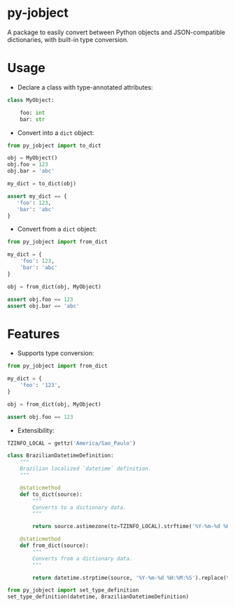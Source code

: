 # py-jobject

A package to easily convert between Python objects and JSON-compatible dictionaries, with built-in type conversion.

# Usage

- Declare a class with type-annotated attributes:

```python
class MyObject:

    foo: int
    bar: str
```

- Convert into a `dict` object:

```python
from py_jobject import to_dict

obj = MyObject()
obj.foo = 123
obj.bar = 'abc'

my_dict = to_dict(obj)

assert my_dict == {
   'foo': 123,
   'bar': 'abc'
}
```

- Convert from a `dict` object:

```python
from py_jobject import from_dict

my_dict = {
    'foo': 123,
    'bar': 'abc'
}

obj = from_dict(obj, MyObject)

assert obj.foo == 123
assert obj.bar == 'abc'
```

# Features

- Supports type conversion:

```python
from py_jobject import from_dict

my_dict = {
    'foo': '123',
}

obj = from_dict(obj, MyObject)

assert obj.foo == 123
```

- Extensibility:

```python
TZINFO_LOCAL = gettz('America/Sao_Paulo')

class BrazilianDatetimeDefinition:
    """
    Brazilian localized `datetime` definition.
    """

    @staticmethod
    def to_dict(source):
        """
        Converts to a dictionary data.
        """

        return source.astimezone(tz=TZINFO_LOCAL).strftime('%Y-%m-%d %H:%M:%S')

    @staticmethod
    def from_dict(source):
        """
        Converts from a dictionary data.
        """

        return datetime.strptime(source, '%Y-%m-%d %H:%M:%S').replace(tzinfo=TZINFO_LOCAL)

from py_jobject import set_type_definition
set_type_definition(datetime, BrazilianDatetimeDefinition)
```
